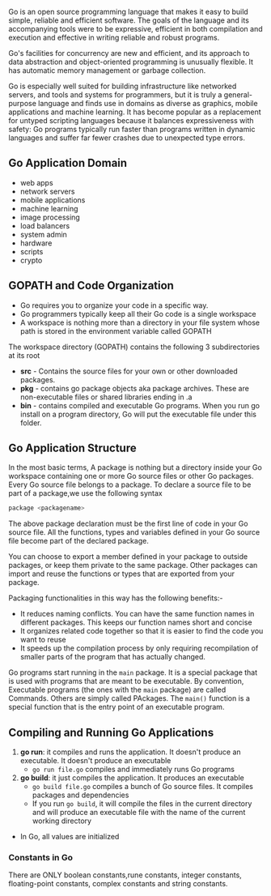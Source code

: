 Go is an open source programming language that makes it easy to build simple, reliable and efficient software. The goals of the language and its accompanying tools were to be expressive, efficient in both compilation and execution and effective in writing reliable and robust programs.

Go's facilities for concurrency are new and efficient, and its approach to data abstraction and object-oriented programming is unusually flexible. It has automatic memory management or garbage collection.

Go is especially well suited for building infrastructure like networked servers, and tools and systems for programmers, but it is truly a general-purpose language and finds use in domains as diverse as graphics, mobile applications and machine learning. It has become popular as a replacement for untyped scripting languages because it balances expressiveness with safety: Go programs typically run faster than programs written in dynamic languages and suffer far fewer crashes due to unexpected type errors.

## Go Application Domain

- web apps
- network servers
- mobile applications
- machine learning
- image processing
- load balancers
- system admin
- hardware
- scripts
- crypto

## GOPATH and Code Organization

- Go requires you to organize your code in a specific way.
- Go programmers typically keep all their Go code is a single workspace
- A workspace is nothing more than a directory in your file system whose path is stored in the environment variable called GOPATH

The workspace directory (GOPATH) contains the following 3 subdirectories at its root

- **src** - Contains the source files for your own or other downloaded packages.
- **pkg** - contains go package objects aka package archives. These are non-executable files or shared libraries ending in .a
- **bin** - contains compiled and executable Go programs. When you run go install on a program directory, Go will put the executable file under this folder.

## Go Application Structure

In the most basic terms, A package is nothing but a directory inside your Go workspace containing one or more Go source files or other Go packages. Every Go source file belongs to a package. To declare a source file to be part of a package,we use the following syntax

```C#
package <packagename>

```

The above package declaration must be the first line of code in your Go source file. All the functions, types and variables defined in your Go source file become part of the declared package.

You can choose to export a member defined in your package to outside packages, or keep them private to the same package. Other packages can import and reuse the functions or types that are exported from your package.

Packaging functionalities in this way has the following benefits:-

- It reduces naming conflicts. You can have the same function names in different packages. This keeps our function names short and concise
- It organizes related code together so that it is easier to find the code you want to reuse
- It speeds up the compilation process by only requiring recompilation of smaller parts of the program that has actually changed.

Go programs start running in the `main` package. It is a special package that is used with programs that are meant to be executable. By convention, Executable programs (the ones with the `main` package) are called Commands. Others are simply called PAckages. The `main()` function is a special function that is the entry point of an executable program.

## Compiling and Running Go Applications

1. **go run**: it compiles and runs the application. It doesn't produce an executable. It doesn't produce an executable
   - `go run file.go` compiles and immediately runs Go programs
2. **go build**: it just compiles the application. It produces an executable
   - `go build file.go` compiles a bunch of Go source files. It compiles packages and dependencies
   - If you run `go build`, it will compile the files in the current directory and will produce an executable file with the name of the current working directory

- In Go, all values are initialized

### Constants in Go

There are ONLY boolean constants,rune constants, integer constants, floating-point constants, complex constants and string constants.
